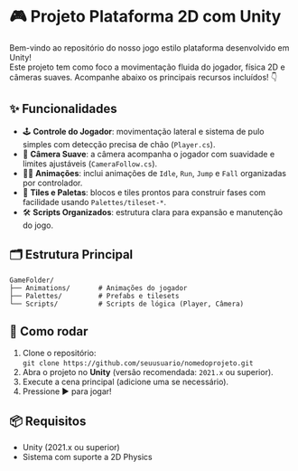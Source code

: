 
# 🎮 Projeto Plataforma 2D com Unity

Bem-vindo ao repositório do nosso jogo estilo plataforma desenvolvido em Unity!  
Este projeto tem como foco a movimentação fluida do jogador, física 2D e câmeras suaves. Acompanhe abaixo os principais recursos incluídos! 👇

## ✨ Funcionalidades

- 🕹️ **Controle do Jogador**: movimentação lateral e sistema de pulo simples com detecção precisa de chão (`Player.cs`).
- 🎥 **Câmera Suave**: a câmera acompanha o jogador com suavidade e limites ajustáveis (`CameraFollow.cs`).
- 🧍‍♂️ **Animações**: inclui animações de `Idle`, `Run`, `Jump` e `Fall` organizadas por controlador.
- 🌈 **Tiles e Paletas**: blocos e tiles prontos para construir fases com facilidade usando `Palettes/tileset-*`.
- 🛠️ **Scripts Organizados**: estrutura clara para expansão e manutenção do jogo.

## 🗂️ Estrutura Principal

```
GameFolder/
├── Animations/       # Animações do jogador
├── Palettes/         # Prefabs e tilesets
└── Scripts/          # Scripts de lógica (Player, Câmera)
```

## 🚀 Como rodar

1. Clone o repositório:  
   `git clone https://github.com/seuusuario/nomedoprojeto.git`
2. Abra o projeto no **Unity** (versão recomendada: `2021.x` ou superior).
3. Execute a cena principal (adicione uma se necessário).
4. Pressione ▶️ para jogar!

## 📦 Requisitos

- Unity (2021.x ou superior)
- Sistema com suporte a 2D Physics
